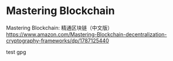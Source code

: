 # Mastering Blockchain
Mastering Blockchain: 精通区块链（中文版）
https://www.amazon.com/Mastering-Blockchain-decentralization-cryptography-frameworks/dp/1787125440

test gpg

